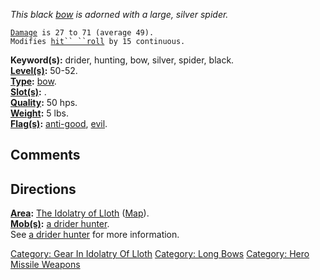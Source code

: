 *This black [bow](:Category:_Long_Bows.md "wikilink") is adorned with a
large, silver spider.*

[`Damage`](Missile_Weapon_Values.md "wikilink")` is 27 to 71 (average 49).`  
`Modifies `[`hit`` ``roll`](Hit_Roll.md "wikilink")` by 15 continuous.`

**Keyword(s):** drider, hunting, bow, silver, spider, black.  
**[Level(s)](Object_Level.md "wikilink"):** 50-52.  
**[Type](:Category:_Object_Types.md "wikilink"):**
[bow](:Category:_Missile_Weapons.md "wikilink").  
**[Slot(s)](Object_Slots.md "wikilink"):** <wielded>.  
**[Quality](Object_Quality.md "wikilink"):** 50 hps.  
**[Weight](Object_Weight.md "wikilink"):** 5 lbs.  
**[Flag(s)](:Category:_Object_Flags.md "wikilink"):**
[anti-good](Anti-Good_Flag.md "wikilink"),
[evil](Evil_Flag.md "wikilink").  

## Comments

## Directions

**[Area](:Category:_Areas.md "wikilink"):** [The Idolatry of
Lloth](:Category:_Idolatry_Of_Lloth.md "wikilink")
([Map](Idolatry_Of_Lloth_Map.md "wikilink")).  
**[Mob(s)](:Category:_Mobs.md "wikilink"):** [a drider
hunter](Drider_Hunter.md "wikilink").  
See [a drider hunter](Drider_Hunter.md "wikilink") for more information.

[Category: Gear In Idolatry Of
Lloth](Category:_Gear_In_Idolatry_Of_Lloth "wikilink") [Category: Long
Bows](Category:_Long_Bows "wikilink") [Category: Hero Missile
Weapons](Category:_Hero_Missile_Weapons "wikilink")
